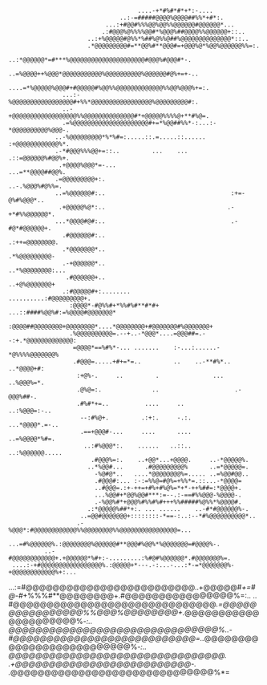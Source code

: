                                         ....-+*#%#*#*+*:-....                                       
                                   ..:-=#####@@@@%@@@@##%%*+#*:.                                    
                               ...:+#@@#%%%@@%@@%%@@@@@@#@@@@@@*...                                 
                              .:#@@@%@%%%%@@#*%@@@%##@@@@%%@@@@@@+::..                              
                          ..:+%@@@@@#@%%*%##%@%%@##%@@@@@@@@@@@@@@*::..                             
                          .*@@@@@@@@@#=**@@%#**@@@#=+@@@%@*%@@%@@@@@@%%=:.                          
                        ..:*@@@@@@*=#***%@@@@@@@@@@@@@@@@@@@@@#@@@%#@@@#*-.                         
                        ..=%@@@@++%@@@*@@@@@@@@@@@%@@@@@@@@@@%@@@@@@#@%+=+-..                       
                     ....=*%@@@@@%@@@#+#@@@@@#%@@%%@@@@@@@@@@@@@%%@@%@@@%+=:.                       
                   ...:-%@@@@@@@@@@@@@@@@@#+%%*@@@@@@@@@@@@@@@@@%@@@@@@@@@#:.                       
                   ..-+@@@@@@@@@@@@@@@@@@%%@@@@@@@@@@@@@@#*+@@@@@%%%%@+**#%@=.                      
                   .=%@@@@@@@@@@@@@@@@@@@@@#+=*%@@##%%*-:...:-*@@@@@@@@@@%@@@-.                     
                 ..-%@@@@@@@@@*%*%#=:.....::.=.....::......   :+@@@@@@@@@@@@%*.                     
                 .-*#@@@%%%@@+=::..         ...    ...        .::=@@@@@@%#@@%+.                     
                  .+@@@@%@@@*=-...                             ...=**@@@@##@@%.                     
                 .=@@@@@@@@@+:.                                  ..-.%@@@%#@%%=.                    
                 ..=%@@@@@@#:..                                   :+=-@%#%@@@*..                    
                  .+@@@@@%@*:..                                  .-+*#%%@@@@@@*.                    
                 ...*@@@@#@#:..                                   .-#@*#@@@@@@+.                    
                   .#@@@@@@#:..                                  .:++=@@@@@@@@.                     
                   .*@@@@@@@*..                                   .*%@@@@@@@@@-                     
                   .-+@@@@@@*..                                  ..*%@@@@@@@@:...                   
                    .#@@@@@@+..                                  ..+@%@@@@@@@+                      
                   .:#@@@@@#+:........                  ..........:#@@@@@@@@@+.                     
                     :@@@@*-#@%%#+*%%#%#**#*#+  ...::####%@@%#:=%@@@@#@@@@@@@*                      
                     :@@@@##@@@@@@@@+@@@@@@@@*....*@@@@@@@@+#@@@@@@@#%@@@@@@@+                      
                     .%@@@@@@@@@@=.--+..-*@@@*....=@@@##=.--:+.*@@@@@@@@@@@@@:                      
                      =@@@@*==%#%*-... .......    :-...:......-*@%%%%@@@@@@@%                       
                      .#@@@=.....+#+=*=..         ..    ..-**#%*.. ..*@@@@+#:                       
                       :+@%-.     ..         .               ...   ..%@@@%=*.                       
                       .@%@=:.              ..                     .-@@@%##-.                       
                       .#%#*+=..          ....     ..            ..:%@@@=:-..                       
                        --:#%@+.         .:+:.     -.:.        ...*@@@@*.=-..                       
                        .==+@@@#-...     ....      ....       ..=%@@@@*%#=.                         
                         ..:#%@@@*:.    ......   ..::..     ..:%@@@@@@.....                         
                           .#@@@%=:.    ..+@@*...+@@@@.     ..-*@@@@@%.                             
                          ..*%@@#...      .#@@@@@@@@@%      ..=*@@@@@=.                             
                            -%@#@*..   ....*@@@@@@@@%=..... ..=%@@#@@..                             
                            .#@@@#:... :-:=%%@=#@%=+%%*=.::...-*@@@@=                               
                            ..#@@@=.:+-++=+#%+#%@%=*+*-++%##=:*@@@@+.                               
                            ...%@@#+*@@%@@#***:=--.:-==#%%@@@-%@@@@-.                               
                            .-%@@%#*+@@@%#%%#%#+++%%#####%@%%*%@@@@#.                               
                          .:*@@@@@%##*+:. ... ......    ..-#*#@@@@@@%-.                             
                        ..=@@#@@@@@@@+::::::::-*==-:..:--*#%@@@@@@@@@@*..                           
                       .-%@@@*:#@@@@@@@@@@@@%%@@@@@@@@%%@@@@@@@@@@@@@@@@=...                        
                 ...=#%@@@@@@%.:@@@@@@@@%@@@@@@#**@@@#%@@%*%@@@@@@@=#@@@@%-.                        
              ..-#@@@@@@@@@@@@+.+@@@@@@*%#+:-.........:%#@#%@@@@@@*.#@@@@@@@%=.                     
     ....:-+#@@@@@@@@@@@@@@@@@%.:@@@@@+*---.-:...-...:*-=*@@@@@@@%-+@@@@@@@@@@@@%+:...              
...:=#@@@@@@@@@@@@@@@@@@@@@@@@@..+@@@@@#*+=#@*-*#*+%%%#**@@@@@@@@+.#@@@@@@@@@@@@@@@@%=:.. ..        
#@@@@@@@@@@@@@@@@@@@@@@@@@@@@@@*.=@@@@@@@@@@@@@@@@%%@@@%@@@@@@@@+.*@@@@@@@@@@@@@@@@@@@@@%*-:..      
@@@@@@@@@@@@@@@@@@@@@@@@@@@@@@@%..-#@@@@@@@@@@@@@@@@@@@@@@@@@@@=..*@@@@@@@@@@@@@@@@@@@@@@@@@@%*-:.. 
@@@@@@@@@@@@@@@@@@@@@@@@@@@@@@@@. .+@@@@@@@@@@@@@@@@@@@@@@@@@@-. .*@@@@@@@@@@@@@@@@@@@@@@@@@@@@@@%*=